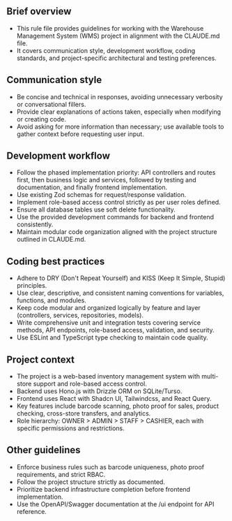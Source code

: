 ## Brief overview
  - This rule file provides guidelines for working with the Warehouse Management System (WMS) project in alignment with the CLAUDE.md file.
  - It covers communication style, development workflow, coding standards, and project-specific architectural and testing preferences.

## Communication style
  - Be concise and technical in responses, avoiding unnecessary verbosity or conversational fillers.
  - Provide clear explanations of actions taken, especially when modifying or creating code.
  - Avoid asking for more information than necessary; use available tools to gather context before requesting user input.

## Development workflow
  - Follow the phased implementation priority: API controllers and routes first, then business logic and services, followed by testing and documentation, and finally frontend implementation.
  - Use existing Zod schemas for request/response validation.
  - Implement role-based access control strictly as per user roles defined.
  - Ensure all database tables use soft delete functionality.
  - Use the provided development commands for backend and frontend consistently.
  - Maintain modular code organization aligned with the project structure outlined in CLAUDE.md.

## Coding best practices
  - Adhere to DRY (Don't Repeat Yourself) and KISS (Keep It Simple, Stupid) principles.
  - Use clear, descriptive, and consistent naming conventions for variables, functions, and modules.
  - Keep code modular and organized logically by feature and layer (controllers, services, repositories, models).
  - Write comprehensive unit and integration tests covering service methods, API endpoints, role-based access, validation, and security.
  - Use ESLint and TypeScript type checking to maintain code quality.

## Project context
  - The project is a web-based inventory management system with multi-store support and role-based access control.
  - Backend uses Hono.js with Drizzle ORM on SQLite/Turso.
  - Frontend uses React with Shadcn UI, Tailwindcss, and React Query.
  - Key features include barcode scanning, photo proof for sales, product checking, cross-store transfers, and analytics.
  - Role hierarchy: OWNER > ADMIN > STAFF > CASHIER, each with specific permissions and restrictions.

## Other guidelines
  - Enforce business rules such as barcode uniqueness, photo proof requirements, and strict RBAC.
  - Follow the project structure strictly as documented.
  - Prioritize backend infrastructure completion before frontend implementation.
  - Use the OpenAPI/Swagger documentation at the /ui endpoint for API reference.
